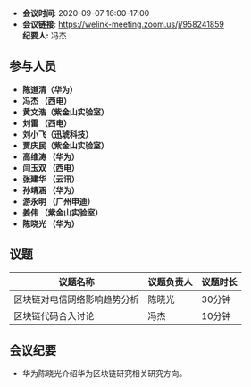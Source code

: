-  **会议时间**: 2020-09-07  16:00-17:00
-  **会议链接**: https://welink-meeting.zoom.us/j/958241859      
**纪要人:** 冯杰  

## 参与人员
-  **陈道清（华为）** 
-  **冯杰  （西电）**   
-  **黄文浩（紫金山实验室）**  
-  **刘雷  （西电）**
-  **刘小飞（迅琥科技）**  
-  **贾庆民（紫金山实验室）**
-  **高维涛 （华为）**  
-  **闫玉双 （西电）**  
-  **张建华 （云讯）**  
-  **孙靖涵 （华为）**  
-  **游永明 （广州申迪）**   
-  **姜伟   （紫金山实验室）**  
-  **陈晓光 （华为）**  
## 议题

议题名称 | 议题负责人  | 议题时长
---- | ----  |   ---- 
区块链对电信网络影响趋势分析 | 陈晓光 | 30分钟 
区块链代码合入讨论 |  冯杰 | 10分钟

## 会议纪要
- 华为陈晓光介绍华为区块链研究相关研究方向。  